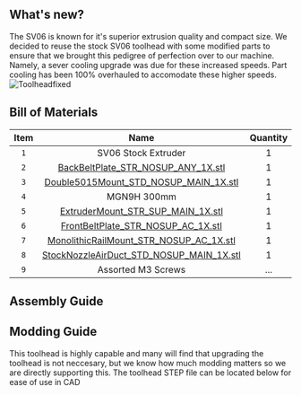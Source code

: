 ## What's new?
The SV06 is known for it's superior extrusion quality and compact size. We decided to reuse the stock SV06 toolhead with some modified parts to ensure that we brought this pedigree of perfection over to our machine. Namely, a sever cooling upgrade was due for these increased speeds. Part cooling has been 100% overhauled to accomodate these higher speeds.
![Toolheadfixed](https://github.com/VectorForce3D/TV06_XY/assets/106216750/8c5dffaa-8c79-4f57-90b3-c0b517738253)
## Bill of Materials
| Item        | Name | Quantity | Printable |
| :---------: | :--: | :--: | :--: |
| `1` | SV06 Stock Extruder | 1 | No |
| `2` | [BackBeltPlate_STR_NOSUP_ANY_1X.stl](https://github.com/VectorForce3D/TV06_XY/raw/main/STL/Toolhead/BackBeltPlate_STR_NOSUP_ANY_1X.stl) | 1 | Yes |
| `3` | [Double5015Mount_STD_NOSUP_MAIN_1X.stl](https://github.com/VectorForce3D/TV06_XY/raw/main/STL/Toolhead/Double5015Mount_STD_NOSUP_MAIN_1X.stl) | 1 | Yes |
| `4` | MGN9H 300mm | 1 | No |
| `5` | [ExtruderMount_STR_SUP_MAIN_1X.stl](https://github.com/VectorForce3D/TV06_XY/raw/main/STL/Toolhead/ExtruderMount_STR_SUP_MAIN_1X.stl) | 1 | Yes |
| `6` | [FrontBeltPlate_STR_NOSUP_AC_1X.stl](https://github.com/VectorForce3D/TV06_XY/raw/main/STL/Toolhead/FrontBeltPlate_STR_NOSUP_AC_1X.stl) | 1 | Yes |
| `7` | [MonolithicRailMount_STR_NOSUP_AC_1X.stl](https://github.com/VectorForce3D/TV06_XY/raw/main/STL/Toolhead/MonolithicRailMount_STR_NOSUP_AC_1X.stl) | 1 | Yes |
| `8` | [StockNozzleAirDuct_STD_NOSUP_MAIN_1X.stl](https://github.com/VectorForce3D/TV06_XY/raw/main/STL/Toolhead/StockNozzleAirDuct_STD_NOSUP_MAIN_1X.stl) | 1 | Yes |
| `9` | Assorted M3 Screws | ... | No |


## Assembly Guide

## Modding Guide
This toolhead is highly capable and many will find that upgrading the toolhead is not neccesary, but we know how much modding matters so we are directly supporting this. The toolhead STEP file can be located below for ease of use in CAD
